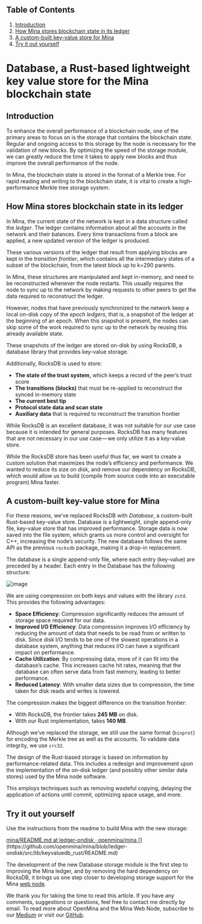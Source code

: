 
## Table of Contents
1. [Introduction](#Introduction)
2. [How Mina stores blockchain state in its ledger](#How-Mina-stores-blockchain-state-in-its-ledger)
3. [A custom-built key-value store for Mina](#A-custom-built-key-value-store-for-Mina)
4. [Try it out yourself](#Try-it-out-yourself)



# Database, a Rust-based lightweight key value store for the Mina blockchain state
  
## Introduction

To enhance the overall performance of a blockchain node, one of the primary areas to focus on is the storage that contains the blockchain state. Regular and ongoing access to this storage by the node is necessary for the validation of new blocks. By optimizing the speed of the storage module, we can greatly reduce the time it takes to apply new blocks and thus improve the overall performance of the node.

In Mina, the blockchain state is stored in the format of a Merkle tree. For rapid reading and writing to the blockchain state, it is vital to create a high-performance Merkle tree storage system.

## How Mina stores blockchain state in its ledger

In Mina, the current state of the network is kept in a data structure called the _ledger_. The ledger contains information about all the accounts in the network and their balances. Every time transactions from a block are applied, a new updated version of the ledger is produced.

These various versions of the ledger that result from applying blocks are kept in the _transition frontier_, which contains all the intermediary states of a subset of the blockchain, from the latest block up to k=290 parents.

In Mina, these structures are manipulated and kept in-memory, and need to be reconstructed whenever the node restarts. This usually requires the node to sync up to the network by making requests to other peers to get the data required to reconstruct the ledger.

However, nodes that have previously synchronized to the network keep a local on-disk copy of the _epoch ledgers_, that is, a snapshot of the ledger at the beginning of an epoch. When this snapshot is present, the nodes can skip some of the work required to sync up to the network by reusing this already available state.

These snapshots of the ledger are stored on-disk by using RocksDB, a database library that provides key-value storage.

Additionally, RocksDB is used to store:

-   **The state of the trust system,** which keeps a record of the peer’s trust score
-   **The transitions (blocks)** that must be re-applied to reconstruct the synced in-memory state
-   **The current best tip**
-   **Protocol state data and scan state**
-   **Auxiliary data** that is required to reconstruct the transition frontier

While RocksDB is an excellent database, it was not suitable for our use case because it is intended for general purposes. RocksDB has many features that are not necessary in our use case — we only utilize it as a key-value store.

While the RocksDB store has been useful thus far, we want to create a custom solution that maximizes the node’s efficiency and performance. We wanted to reduce its size on disk, and remove our dependency on RocksDB, which would allow us to build (compile from source code into an executable program) Mina faster.

## A custom-built key-value store for Mina

For these reasons, we’ve replaced RocksDB with _Database_, a custom-built Rust-based key-value store. Database is a lightweight, single append-only file, key-value store that has improved performance. Storage data is now saved into the file system, which grants us more control and oversight for C++, increasing the node’s security. The new database follows the same API as the previous `rocksdb` package, making it a drop-in replacement.

The database is a single append-only file, where each entry (key-value) are preceded by a header. Each entry in the Database has the following structure:

![image](https://github.com/openmina/mina/assets/60480123/1295ac9f-d182-4933-ab7c-b1b81333f6b0)


We are using compression on both keys and values with the library `zstd`. This provides the following advantages:

-   **Space Efficiency**: Compression significantly reduces the amount of storage space required for our data.
-   **Improved I/O Efficiency**: Data compression improves I/O efficiency by reducing the amount of data that needs to be read from or written to disk. Since disk I/O tends to be one of the slowest operations in a database system, anything that reduces I/O can have a significant impact on performance.
-   **Cache Utilization**: By compressing data, more of it can fit into the database’s cache. This increases cache hit rates, meaning that the database can often serve data from fast memory, leading to better performance.
-   **Reduced Latency**: With smaller data sizes due to compression, the time taken for disk reads and writes is lowered.

The compression makes the biggest difference on the transition frontier:

-   With RocksDB, the frontier takes **245 MB** on disk.
-   With our Rust implementation, takes **140 MB**.

Although we’ve replaced the storage, we still use the same format (`binprot`) for encoding the Merkle tree as well as the accounts. To validate data integrity, we use `crc32`.

The design of the Rust-based storage is based on information by performance-related data. This includes a redesign and improvement upon the implementation of the on-disk ledger (and possibly other similar data stores) used by the Mina node software.

This employs techniques such as removing wasteful copying, delaying the application of actions until commit, optimizing space usage, and more.

## Try it out yourself

Use the instructions from the readme to build Mina with the new storage:

[mina/README.md at ledger-ondisk · openmina/mina ](https://github.com/openmina/mina/blob/ledger-ondisk/src/lib/keyvaluedb_rust/README.md "https://github.com/openmina/mina/blob/ledger-ondisk/src/lib/keyvaluedb_rust/README.md")[](https://github.com/openmina/mina/blob/ledger-ondisk/src/lib/keyvaluedb_rust/README.md)

  

The development of the new Database storage module is the first step to improving the Mina ledger, and by removing the hard dependency on RocksDB, it brings us one step closer to developing storage support for the Mina [web node](https://openmina.com/web-node).

We thank you for taking the time to read this article. If you have any comments, suggestions or questions, feel free to contact me directly by email. To read more about OpenMina and the Mina Web Node, subscribe to our [Medium](https://medium.com/openmina) or visit our [GitHub](https://github.com/openmina/openmina).
